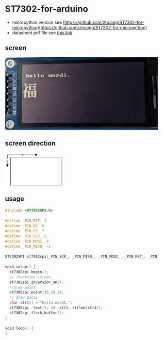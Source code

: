 # ST7302-for-arduino
- micropython version see [https://github.com/zhcong/ST7302-for-micropython](https://github.com/zhcong/ST7302-for-micropython)   
- datasheet pdf file see [this link](doc/ST7302_V0.0.pdf)
## screen
![direction](doc/screen.jpg)
## screen direction
![direction](doc/screen-arrow.png)

## usage
``` c++
#include <ST7302SPI.h>

#define _PIN_RST_ 1
#define _PIN_DC_ 0
#define _PIN_CS_ 7
#define _PIN_SCK_ 2
#define _PIN_MOSI_ 3
#define _PIN_MISO_ -1

ST7302SPI st7302spi(_PIN_SCK_, _PIN_MISO_, _PIN_MOSI_, _PIN_RST_, _PIN_DC_, _PIN_CS_, 250, 122);

void setup() {
  st7302spi.begin();
  // inversion screen
  st7302spi.inversion_on();
  //draw point
  st7302spi.point(10,10,1);
  // draw ascii
  char str1[] = "hello word1.";
  st7302spi. text(1, 20, str1, strlen(str1));
  st7302spi.flush_buffer();
}

void loop() {
}
```